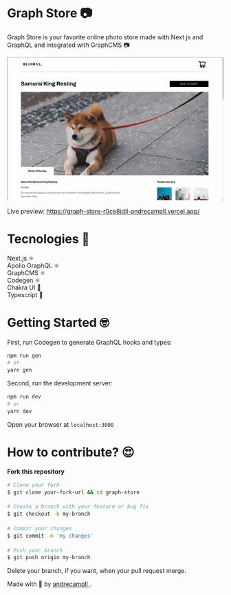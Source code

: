 # Graph Store 📷
Graph Store is your favorite online photo store made with Next.js and GraphQL and integrated with GraphCMS 📷 <br />

<p align="center" t>
  <img src=".github/result.png" />
</p>

Live preview: https://graph-store-r0ce8jdil-andrecampll.vercel.app/

# Tecnologies 🚀
Next.js ⚛️ <br />
Apollo GraphQL ⚛️ <br />
GraphCMS ⚛️ <br />
Codegen ⚛️ <br />
Chakra UI 🥷 <br />
Typescript 🦕

# Getting Started 🤓
First, run Codegen to generate GraphQL hooks and types:

```bash
npm run gen
# or
yarn gen
```
Second, run the development server:

```bash
npm run dev
# or
yarn dev
```

Open your browser at `localhost:3000`

# How to contribute? 😍
**Fork this repository**
```bash
# Clone your fork
$ git clone your-fork-url && cd graph-store

# Create a branch with your feature or bug fix
$ git checkout -b my-branch

# Commit your changes
$ git commit -m 'my changes'

# Push your branch
$ git push origin my-branch
```

Delete your branch, if you want, when your pull request merge. <br />

Made with 💜 by <a href="https://www.linkedin.com/in/andrecampll/" target="_blank"> andrecampll </a>. <br />
<br />
